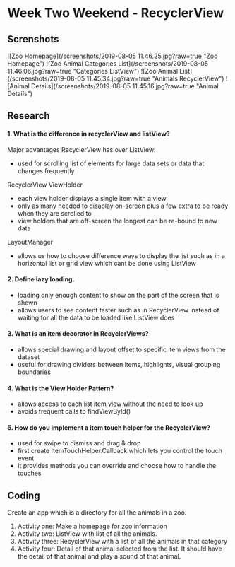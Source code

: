 # Week Two Weekend - RecyclerView #

## Screnshots ##
![Zoo Homepage](/screenshots/2019-08-05 11.46.25.jpg?raw=true "Zoo Homepage")
![Zoo Animal Categories List](/screenshots/2019-08-05 11.46.06.jpg?raw=true "Categories ListView")
![Zoo Animal List](/screenshots/2019-08-05 11.45.34.jpg?raw=true "Animals RecyclerView")
![Animal Details](/screenshots/2019-08-05 11.45.16.jpg?raw=true "Animal Details")

## Research ##
#### 1. What is the difference in recyclerView and listView? ####
Major advantages RecyclerView has over ListView: </br>
* used for scrolling list of elements for large data sets or data that changes frequently

RecyclerView ViewHolder </br>
* each view holder displays a single item with a view
* only as many needed to disaplay on-screen plus a few extra to be ready when they are scrolled to
* view holders that are off-screen the longest can be re-bound to new data

LayoutManager </br>
* allows us how to choose difference ways to display the list such as in a horizontal list or grid view which cant be done using ListView

#### 2. Define lazy loading. ####
* loading only enough content to show on the part of the screen that is shown
* allows users to see content faster such as in RecyclerView instead of waiting for all the data to be loaded like ListView does

#### 3. What is an item decorator in RecyclerViews? ####
* allows special drawing and layout offset to specific item views from the dataset
* useful for drawing dividers between items, highlights, visual grouping boundaries

#### 4. What is the View Holder Pattern? ####
* allows access to each list item view without the need to look up
* avoids frequent calls to findViewById()

#### 5. How do you implement a item touch helper for the RecyclerView? ####
* used for swipe to dismiss and drag & drop
* first create ItemTouchHelper.Callback which lets you control the touch event
* it provides methods you can override and choose how to handle the touches

## Coding
Create an app which is a directory for all the animals in a zoo. </br>
1. Activity one: Make a homepage for zoo information </br>
2. Activity two: ListView with list of all the animals. </br>
3. Activity three: RecyclerView with a list of all the animals in that category </br>
4. Activity four: Detail of that animal selected from the list. It should have the detail of that animal and play a sound of that animal. </br>
